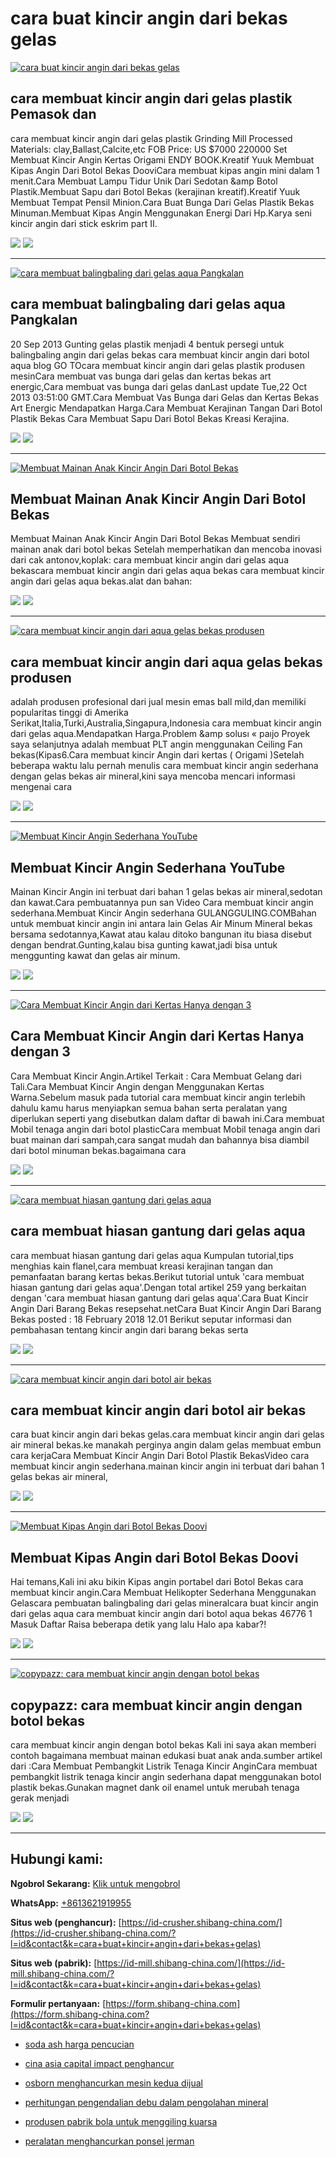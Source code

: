 # cara buat kincir angin dari bekas gelas

<a href="https://swt.shibang-china.com/?l=id&img&k=cara+buat+kincir+angin+dari+bekas+gelas" target="_blank">![cara buat kincir angin dari bekas gelas](http://static.shibang-china.com/all-800x300/1167.jpg)</a>

## cara membuat kincir angin dari gelas plastik Pemasok dan
cara membuat kincir angin dari gelas plastik Grinding Mill Processed Materials: clay,Ballast,Calcite,etc FOB Price: US $7000 220000 Set Membuat Kincir Angin Kertas Origami ENDY BOOK.Kreatif Yuuk Membuat Kipas Angin Dari Botol Bekas DooviCara membuat kipas angin mini dalam 1 menit.Cara Membuat Lampu Tidur Unik Dari Sedotan &amp Botol Plastik.Membuat Sapu dari Botol Bekas (kerajinan kreatif).Kreatif Yuuk Membuat Tempat Pensil Minion.Cara Buat Bunga Dari Gelas Plastik Bekas Minuman.Membuat Kipas Angin Menggunakan Energi Dari Hp.Karya seni kincir angin dari stick eskrim part II.


<a href="https://whatsapp.shibangsoft.com/WhatsApp.php" target="_blank" title="WhatsApp">![](http://static.shibang-china.com/icon/whatsapp.png)</a> <a href="https://swt.shibang-china.com/?l=id&icon&k=cara+buat+kincir+angin+dari+bekas+gelas" target="_blank">![](http://static.shibang-china.com/icon/chat-id.png)</a>

---

<a href="https://swt.shibang-china.com/?l=id&img&k=cara+buat+kincir+angin+dari+bekas+gelas" target="_blank">![cara membuat balingbaling dari gelas aqua Pangkalan](http://static.shibang-china.com/all-800x300/1200.jpg)</a>

## cara membuat balingbaling dari gelas aqua Pangkalan
20 Sep 2013 Gunting gelas plastik menjadi 4 bentuk persegi untuk balingbaling angin dari gelas bekas cara membuat kincir angin dari botol aqua blog GO TOcara membuat kincir angin dari gelas plastik produsen mesinCara membuat vas bunga dari gelas dan kertas bekas art energic,Cara membuat vas bunga dari gelas danLast update Tue,22 Oct 2013 03:51:00 GMT.Cara Membuat Vas Bunga dari Gelas dan Kertas Bekas Art Energic Mendapatkan Harga.Cara Membuat Kerajinan Tangan Dari Botol Plastik Bekas Cara Membuat Sapu Dari Botol Bekas Kreasi Kerajina.


<a href="https://whatsapp.shibangsoft.com/WhatsApp.php" target="_blank" title="WhatsApp">![](http://static.shibang-china.com/icon/whatsapp.png)</a> <a href="https://swt.shibang-china.com/?l=id&icon&k=cara+buat+kincir+angin+dari+bekas+gelas" target="_blank">![](http://static.shibang-china.com/icon/chat-id.png)</a>

---

<a href="https://swt.shibang-china.com/?l=id&img&k=cara+buat+kincir+angin+dari+bekas+gelas" target="_blank">![Membuat Mainan Anak Kincir Angin Dari Botol Bekas](http://static.shibang-china.com/all-800x300/1359.jpg)</a>

## Membuat Mainan Anak Kincir Angin Dari Botol Bekas
Membuat Mainan Anak Kincir Angin Dari Botol Bekas Membuat sendiri mainan anak dari botol bekas Setelah memperhatikan dan mencoba inovasi dari cak antonov,koplak: cara membuat kincir angin dari gelas aqua bekascara membuat kincir angin dari gelas aqua bekas cara membuat kincir angin dari gelas aqua bekas.alat dan bahan:


<a href="https://whatsapp.shibangsoft.com/WhatsApp.php" target="_blank" title="WhatsApp">![](http://static.shibang-china.com/icon/whatsapp.png)</a> <a href="https://swt.shibang-china.com/?l=id&icon&k=cara+buat+kincir+angin+dari+bekas+gelas" target="_blank">![](http://static.shibang-china.com/icon/chat-id.png)</a>

---

<a href="https://swt.shibang-china.com/?l=id&img&k=cara+buat+kincir+angin+dari+bekas+gelas" target="_blank">![cara membuat kincir angin dari aqua gelas bekas produsen](http://static.shibang-china.com/all-800x300/304.jpg)</a>

## cara membuat kincir angin dari aqua gelas bekas produsen
adalah produsen profesional dari jual mesin emas ball mild,dan memiliki popularitas tinggi di Amerika Serikat,Italia,Turki,Australia,Singapura,Indonesia cara membuat kincir angin dari gelas aqua.Mendapatkan Harga.Problem &amp solusı « paıjo Proyek saya selanjutnya adalah membuat PLT angin menggunakan Ceiling Fan bekas(Kipas6.Cara membuat kincir Angin dari kertas ( Origami )Setelah beberapa waktu lalu pernah menulis cara membuat kincir angin sederhana dengan gelas bekas air mineral,kini saya mencoba mencari informasi mengenai cara


<a href="https://whatsapp.shibangsoft.com/WhatsApp.php" target="_blank" title="WhatsApp">![](http://static.shibang-china.com/icon/whatsapp.png)</a> <a href="https://swt.shibang-china.com/?l=id&icon&k=cara+buat+kincir+angin+dari+bekas+gelas" target="_blank">![](http://static.shibang-china.com/icon/chat-id.png)</a>

---

<a href="https://swt.shibang-china.com/?l=id&img&k=cara+buat+kincir+angin+dari+bekas+gelas" target="_blank">![Membuat Kincir Angin Sederhana YouTube](http://static.shibang-china.com/all-800x300/763.jpg)</a>

## Membuat Kincir Angin Sederhana YouTube
Mainan Kincir Angin ini terbuat dari bahan 1 gelas bekas air mineral,sedotan dan kawat.Cara pembuatannya pun san Video Cara membuat kincir angin sederhana.Membuat Kincir Angin sederhana GULANGGULING.COMBahan untuk membuat kincir angin ini antara lain Gelas Air Minum Mineral bekas bersama sedotannya,Kawat atau kalau ditoko bangunan itu biasa disebut dengan bendrat.Gunting,kalau bisa gunting kawat,jadi bisa untuk menggunting kawat dan gelas air minum.


<a href="https://whatsapp.shibangsoft.com/WhatsApp.php" target="_blank" title="WhatsApp">![](http://static.shibang-china.com/icon/whatsapp.png)</a> <a href="https://swt.shibang-china.com/?l=id&icon&k=cara+buat+kincir+angin+dari+bekas+gelas" target="_blank">![](http://static.shibang-china.com/icon/chat-id.png)</a>

---

<a href="https://swt.shibang-china.com/?l=id&img&k=cara+buat+kincir+angin+dari+bekas+gelas" target="_blank">![Cara Membuat Kincir Angin dari Kertas Hanya dengan 3](http://static.shibang-china.com/all-800x300/1364.jpg)</a>

## Cara Membuat Kincir Angin dari Kertas Hanya dengan 3
Cara Membuat Kincir Angin.Artikel Terkait : Cara Membuat Gelang dari Tali.Cara Membuat Kincir Angin dengan Menggunakan Kertas Warna.Sebelum masuk pada tutorial cara membuat kincir angin terlebih dahulu kamu harus menyiapkan semua bahan serta peralatan yang diperlukan seperti yang disebutkan dalam daftar di bawah ini.Cara membuat Mobil tenaga angin dari botol plasticCara membuat Mobil tenaga angin dari buat mainan dari sampah,cara sangat mudah dan bahannya bisa diambil dari botol minuman bekas.bagaimana cara


<a href="https://whatsapp.shibangsoft.com/WhatsApp.php" target="_blank" title="WhatsApp">![](http://static.shibang-china.com/icon/whatsapp.png)</a> <a href="https://swt.shibang-china.com/?l=id&icon&k=cara+buat+kincir+angin+dari+bekas+gelas" target="_blank">![](http://static.shibang-china.com/icon/chat-id.png)</a>

---

<a href="https://swt.shibang-china.com/?l=id&img&k=cara+buat+kincir+angin+dari+bekas+gelas" target="_blank">![cara membuat hiasan gantung dari gelas aqua](http://static.shibang-china.com/all-800x300/361.jpg)</a>

## cara membuat hiasan gantung dari gelas aqua
cara membuat hiasan gantung dari gelas aqua Kumpulan tutorial,tips menghias kain flanel,cara membuat kreasi kerajinan tangan dan pemanfaatan barang kertas bekas.Berikut tutorial untuk 'cara membuat hiasan gantung dari gelas aqua'.Dengan total artikel 259 yang berkaitan dengan 'cara membuat hiasan gantung dari gelas aqua'.Cara Buat Kincir Angin Dari Barang Bekas resepsehat.netCara Buat Kincir Angin Dari Barang Bekas posted : 18 February 2018 12.01 Berikut seputar informasi dan pembahasan tentang kincir angin dari barang bekas serta


<a href="https://whatsapp.shibangsoft.com/WhatsApp.php" target="_blank" title="WhatsApp">![](http://static.shibang-china.com/icon/whatsapp.png)</a> <a href="https://swt.shibang-china.com/?l=id&icon&k=cara+buat+kincir+angin+dari+bekas+gelas" target="_blank">![](http://static.shibang-china.com/icon/chat-id.png)</a>

---

<a href="https://swt.shibang-china.com/?l=id&img&k=cara+buat+kincir+angin+dari+bekas+gelas" target="_blank">![cara membuat kincir angin dari botol air bekas](http://static.shibang-china.com/all-800x300/778.jpg)</a>

## cara membuat kincir angin dari botol air bekas
cara buat kincir angin dari bekas gelas.cara membuat kincir angin dari gelas air mineral bekas.ke manakah perginya angin dalam gelas membuat embun cara kerjaCara Membuat Kincir Angin Dari Botol Plastik BekasVideo cara membuat kincir angin sederhana.mainan kincir angin ini terbuat dari bahan 1 gelas bekas air mineral,


<a href="https://whatsapp.shibangsoft.com/WhatsApp.php" target="_blank" title="WhatsApp">![](http://static.shibang-china.com/icon/whatsapp.png)</a> <a href="https://swt.shibang-china.com/?l=id&icon&k=cara+buat+kincir+angin+dari+bekas+gelas" target="_blank">![](http://static.shibang-china.com/icon/chat-id.png)</a>

---

<a href="https://swt.shibang-china.com/?l=id&img&k=cara+buat+kincir+angin+dari+bekas+gelas" target="_blank">![Membuat Kipas Angin dari Botol Bekas Doovi](http://static.shibang-china.com/all-800x300/1336.jpg)</a>

## Membuat Kipas Angin dari Botol Bekas Doovi
Hai temans,Kali ini aku bikin Kipas angin portabel dari Botol Bekas cara membuat kincir angin.Cara Membuat Helikopter Sederhana Menggunakan Gelascara pembuatan balingbaling dari gelas mineralcara buat kincir angin dari gelas aqua cara membuat kincir angin dari botol aqua bekas 46776 1 Masuk Daftar Raisa beberapa detik yang lalu Halo apa kabar?!


<a href="https://whatsapp.shibangsoft.com/WhatsApp.php" target="_blank" title="WhatsApp">![](http://static.shibang-china.com/icon/whatsapp.png)</a> <a href="https://swt.shibang-china.com/?l=id&icon&k=cara+buat+kincir+angin+dari+bekas+gelas" target="_blank">![](http://static.shibang-china.com/icon/chat-id.png)</a>

---

<a href="https://swt.shibang-china.com/?l=id&img&k=cara+buat+kincir+angin+dari+bekas+gelas" target="_blank">![copypazz: cara membuat kincir angin dengan botol bekas](http://static.shibang-china.com/all-800x300/944.jpg)</a>

## copypazz: cara membuat kincir angin dengan botol bekas
cara membuat kincir angin dengan botol bekas Kali ini saya akan memberi contoh bagaimana membuat mainan edukasi buat anak anda.sumber artikel dari :Cara Membuat Pembangkit Listrik Tenaga Kincir AnginCara membuat pembangkit listrik tenaga kincir angin sederhana dapat menggunakan botol plastik bekas.Gunakan magnet dank oil enamel untuk merubah tenaga gerak menjadi


<a href="https://whatsapp.shibangsoft.com/WhatsApp.php" target="_blank" title="WhatsApp">![](http://static.shibang-china.com/icon/whatsapp.png)</a> <a href="https://swt.shibang-china.com/?l=id&icon&k=cara+buat+kincir+angin+dari+bekas+gelas" target="_blank">![](http://static.shibang-china.com/icon/chat-id.png)</a>

---
## Hubungi kami:

**Ngobrol Sekarang:** [Klik untuk mengobrol](https://swt.shibang-china.com?l=id&contact&k=cara+buat+kincir+angin+dari+bekas+gelas)

**WhatsApp:**  [+8613621919955](https://whatsapp.shibangsoft.com/WhatsApp.php)

**Situs web (penghancur):** [https://id-crusher.shibang-china.com/](https://id-crusher.shibang-china.com/?l=id&contact&k=cara+buat+kincir+angin+dari+bekas+gelas)

**Situs web (pabrik):** [https://id-mill.shibang-china.com/](https://id-mill.shibang-china.com/?l=id&contact&k=cara+buat+kincir+angin+dari+bekas+gelas)

**Formulir pertanyaan:** [https://form.shibang-china.com](https://form.shibang-china.com?l=id&contact&k=cara+buat+kincir+angin+dari+bekas+gelas)

* [soda ash harga pencucian](../33/soda%20ash%20harga%20pencucian.md)

* [cina asia capital impact penghancur](../36/cina%20asia%20capital%20impact%20penghancur.md)

* [osborn menghancurkan mesin kedua dijual](../35/osborn%20menghancurkan%20mesin%20kedua%20dijual.md)

* [perhitungan pengendalian debu dalam pengolahan mineral](../32/perhitungan%20pengendalian%20debu%20dalam%20pengolahan%20mineral.md)

* [produsen pabrik bola untuk menggiling kuarsa](../31/produsen%20pabrik%20bola%20untuk%20menggiling%20kuarsa.md)

* [peralatan menghancurkan ponsel jerman](../31/peralatan%20menghancurkan%20ponsel%20jerman.md)
